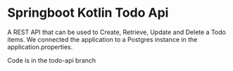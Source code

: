 # Springboot Kotlin Todo Api

A REST API that can be used to Create, Retrieve, Update and Delete a Todo items. We connected the application to a Postgres instance in the application.properties. 

Code is in the todo-api branch

